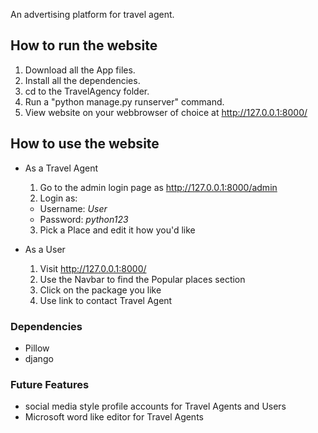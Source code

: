 An advertising platform for travel agent.
 
## How to run the website
1. Download all the App files.
2. Install all the dependencies. 
3. cd to the TravelAgency folder.
4. Run a "python manage.py runserver" command.
5. View website on your webbrowser of choice at http://127.0.0.1:8000/

## How to use the website
* As a Travel Agent
  1. Go to the admin login page as http://127.0.0.1:8000/admin
  2. Login as:
    * Username: *User*
    * Password: *python123*
  3. Pick a Place and edit it how you'd like

* As a User
  1. Visit http://127.0.0.1:8000/
  2. Use the Navbar to find the Popular places section
  3. Click on the package you like
  4. Use link to contact Travel Agent

### Dependencies
* Pillow
* django

### Future Features
* social media style profile accounts for Travel Agents and Users
* Microsoft word like editor for Travel Agents
